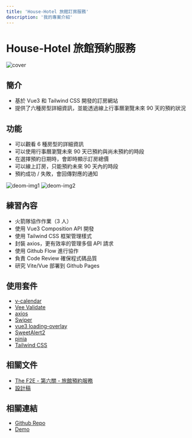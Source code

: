 ```yaml
---
title: 'House-Hotel 旅館訂房服務'
description: '我的專案介紹'
---
```


# House-Hotel 旅館預約服務

![cover](/images/projects/cover/hotel-cover.png)

## 簡介

- 基於 Vue3 和 Tailwind CSS 開發的訂房網站
- 提供了六種房型詳細資訊，並能透過線上行事曆瀏覽未來 90 天的預約狀況

## 功能

- 可以觀看 6 種房型的詳細資訊
- 可以使用行事曆瀏覽未來 90 天已預約與尚未預約的時段
- 在選擇預約日期時，會即時顯示訂房總價
- 可以線上訂房，只能預約未來 90 天內的時段
- 預約成功 / 失敗，會回傳對應的通知

![deom-img1](/images/projects/househotel/project3-1.jpg)
![deom-img2](/images/projects/househotel/project3-2.jpg)

## 練習內容

- 火箭隊協作作業（3 人）
- 使用 Vue3 Composition API 開發
- 使用 Tailwind CSS 框架管理樣式
- 封裝 axios，更有效率的管理多個 API 請求
- 使用 Github Flow 進行協作
- 負責 Code Review 確保程式碼品質
- 研究 Vite/Vue 部署到 Github Pages

## 使用套件

- [v-calendar](https://www.notion.so/Trio-f03803f1aba6469c8e1a15589504d114)
- [Vee Validate](https://vee-validate.logaretm.com/v4/)
- [axios](https://axios-http.com/)
- [Swiper](https://swiperjs.com/vue)
- [vue3 loading-overlay](https://github.com/moyoujun/vue3-loading-overlay)
- [SweetAlert2](https://sweetalert2.github.io/)
- [pinia](https://pinia.vuejs.org/)
- [Tailwind CSS](https://tailwindcss.com/)

## 相關文件

- [The F2E - 第六關 - 旅館預約服務](https://challenge.thef2e.com/news/17)
- [設計稿](https://xd.adobe.com/spec/808b17f6-c862-47bd-4410-58440ddd01d7-f6ba/specs/)

## 相關連結

- [Github Repo](https://github.com/TeamRocket12th/House-Hotel-Trio)
- [Demo](https://teamrocket12th.github.io/House-Hotel-Trio/#/)
